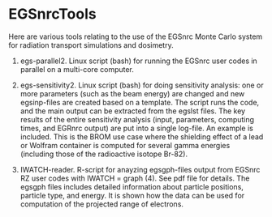 EGSnrcTools
===========

Here are various tools relating to the use of the EGSnrc Monte Carlo system for radiation transport simulations and dosimetry.

1. egs-parallel2. Linux script (bash) for running the EGSnrc user codes in parallel on a multi-core computer. 

2. egs-sensitivity2. Linux script (bash) for doing sensitivity analysis: one or more parameters (such as the beam energy) are changed and 
new egsinp-files are created based on a template. The script runs the code, and the main output can be extracted from the 
egslst files. The key results of the entire sensitivity analysis (input, parameters, computing times, and EGRnrc output) 
are put into a single log-file. An example is included. This is the BROM use case where the shielding effect of a lead
or Wolfram container is computed for several gamma energies (including those of the radioactive isotope Br-82).

3. IWATCH-reader. R-script for anayzing egsgph-files output from EGSnrc RZ user codes with IWATCH = graph (4). See pdf file for details.
The egsgph files includes detailed information about particle positions, particle type, and energy. It is shown how the
data can be used for computation of the projected range of electrons.
